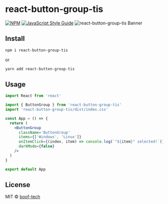 # react-button-group-tis

>

[![NPM](https://img.shields.io/npm/v/react-button-group-tis.svg)](https://www.npmjs.com/package/react-button-group-tis) [![JavaScript Style Guide](https://img.shields.io/badge/code_style-standard-brightgreen.svg)](https://standardjs.com)
![react-button-group-tis Banner](https://user-images.githubusercontent.com/76048512/119117638-ab52c880-ba3e-11eb-9bcd-1e4abc599b6a.gif)

## Install

```bash
npm i react-button-group-tis
```

or

```bash
yarn add react-button-group-tis
```

## Usage

```jsx
import React from 'react'

import { ButtonGroup } from 'react-button-group-tis'
import 'react-button-group-tis/dist/index.css'

const App = () => {
  return (
    <ButtonGroup
      className='ButtonGroup'
      items={['Windows', 'Linux']}
      onItemClick={(index, item) => console.log(`"${item}" selected!`)}
      darkMode={false}
    />
  )
}

export default App
```

## License

MIT © [boof-tech](https://github.com/boof-tech)
